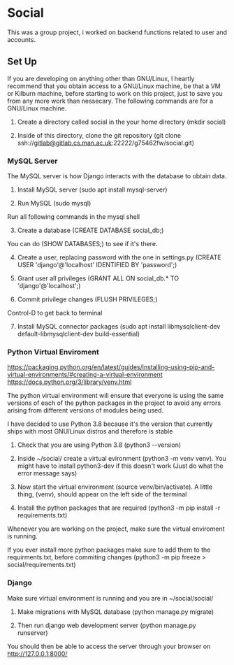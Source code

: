 # Social

This was a group project, i worked on backend functions related to user and accounts.

## Set Up

If you are developing on anything other than GNU/Linux, I heartly recommend that you obtain access to a GNU/Linux machine, be that a VM or Kilburn machine, before starting to work on this project, just to save you from any more work than nessecary. The following commands are for a GNU/Linux machine.

1. Create a directory called social in the your home directory (mkdir social)

2. Inside of this directory, clone the git repository (git clone ssh://gitlab@gitlab.cs.man.ac.uk:22222/g75462fw/social.git)

### MySQL Server

The MySQL server is how Django interacts with the database to obtain data.

1. Install MySQL server (sudo apt install mysql-server)

2. Run MySQL (sudo mysql)

Run all following commands in the mysql shell

3. Create a database (CREATE DATABASE social_db;)

You can do (SHOW DATABASES;) to see if it's there.

4. Create a user, replacing password with the one in settings.py (CREATE USER 'django'@'localhost' IDENTIFIED BY 'password';)

5. Grant user all privileges (GRANT ALL ON social_db.* TO 'django'@'localhost';)

6. Commit privilege changes (FLUSH PRIVILEGES;)

Control-D to get back to terminal

7. Install MySQL connector packages (sudo apt install libmysqlclient-dev default-libmysqlclient-dev build-essential)

### Python Virtual Enviroment

https://packaging.python.org/en/latest/guides/installing-using-pip-and-virtual-environments/#creating-a-virtual-environment
https://docs.python.org/3/library/venv.html

The python virtual environment will ensure that everyone is using the same versions of each of the python packages in the project to avoid any errors arising from different versions of modules being used.

I have decided to use Python 3.8 because it's the version that currently ships with most GNU/Linux distros and therefore is stable

1. Check that you are using Python 3.8 (python3 --version)

2. Inside ~/social/ create a virtual evironment (python3 -m venv venv). You might have to install python3-dev if this doesn't work (Just do what the error message says)

3. Now start the virtual environment (source venv/bin/activate). A little thing, (venv), should appear on the left side of the terminal

4. Install the python packages that are required (python3 -m pip install -r requirements.txt)

Whenever you are working on the project, make sure the virtual enviroment is running.

If you ever install more python packages make sure to add them to the requirments.txt, before commiting changes (python3 -m pip freeze > social/requirements.txt)

### Django

Make sure virtual environment is running and you are in ~/social/social/

1. Make migrations with MySQL database (python manage.py migrate)

2. Then run django web development server (python manage.py runserver)

You should then be able to access the server through your browser on http://127.0.0.1:8000/

